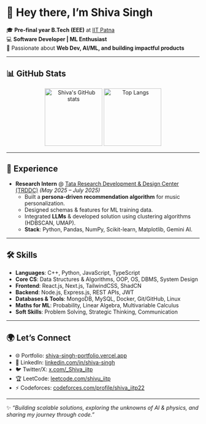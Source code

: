 # 👋 Hey there, I’m Shiva Singh  

🎓 **Pre-final year B.Tech (EEE)** at [IIT Patna](https://www.iitp.ac.in/)  
💻 **Software Developer | ML Enthusiast**  
🚀 Passionate about **Web Dev, AI/ML, and building impactful products**  

---

## 📊 GitHub Stats
<p align="center">
  <img src="https://github-readme-stats.vercel.app/api?username=shivaiitp&show_icons=true&theme=radical" alt="Shiva's GitHub stats" height="150"/>
  <img src="https://github-readme-stats.vercel.app/api/top-langs/?username=shivaiitp&layout=compact&theme=radical" alt="Top Langs" height="150"/>
</p>

---

## 💼 Experience
- **Research Intern** @ [Tata Research Development & Design Center (TRDDC)](https://www.tcs.com/research-and-innovation) *(May 2025 – July 2025)*  
  - Built a **persona-driven recommendation algorithm** for music personalization.  
  - Designed schemas & features for ML training data.  
  - Integrated **LLMs** & developed solution using clustering algorithms (HDBSCAN, UMAP).  
  - **Stack**: Python, Pandas, NumPy, Scikit-learn, Matplotlib, Gemini AI.  
---

## 🛠 Skills
- **Languages**: C++, Python, JavaScript, TypeScript  
- **Core CS**: Data Structures & Algorithms, OOP, OS, DBMS, System Design  
- **Frontend**: React.js, Next.js, TailwindCSS, ShadCN  
- **Backend**: Node.js, Express.js, REST APIs, JWT  
- **Databases & Tools**: MongoDB, MySQL, Docker, Git/GitHub, Linux  
- **Maths for ML**: Probability, Linear Algebra, Multivariable Calculus  
- **Soft Skills**: Problem Solving, Strategic Thinking, Communication  

---

## 🌍 Let’s Connect
- 🌐 Portfolio: [shiva-singh-portfolio.vercel.app](https://shiva-singh-portfolio.vercel.app/)  
- 💼 LinkedIn: [linkedin.com/in/shiva-singh](https://www.linkedin.com/in/shiva-singh-421152167/)  
- 🐦 Twitter/X: [x.com/_Shiva_iitp](https://x.com/_shiva_iitp)  
- 🏆 LeetCode: [leetcode.com/shivu_iitp](https://leetcode.com/u/shivu_iitp/)  
- ⚡ Codeforces: [codeforces.com/profile/shiva_iitp22](https://codeforces.com/profile/shiva_iitp22)  

---

✨ *“Building scalable solutions, exploring the unknowns of AI & physics, and sharing my journey through code.”*  
